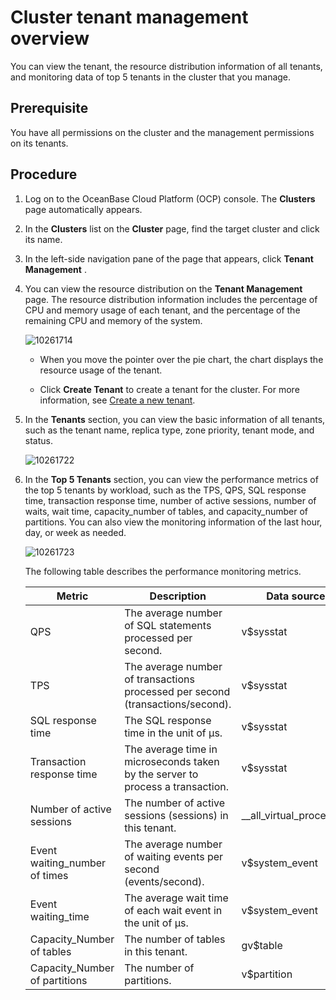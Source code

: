 Cluster tenant management overview
=======================================================

You can view the tenant, the resource distribution information of all tenants, and monitoring data of top 5 tenants in the cluster that you manage.

**Prerequisite**
-------------------------------------

You have all permissions on the cluster and the management permissions on its tenants.

**Procedure**
----------------------------------

1. Log on to the OceanBase Cloud Platform (OCP) console. The **Clusters** page automatically appears.

2. In the **Clusters** list on the **Cluster** page, find the target cluster and click its name.

3. In the left-side navigation pane of the page that appears, click **Tenant Management** .

4. You can view the resource distribution on the **Tenant Management** page. The resource distribution information includes the percentage of CPU and memory usage of each tenant, and the percentage of the remaining CPU and memory of the system.

   ![10261714](https://help-static-aliyun-doc.aliyuncs.com/assets/img/en-US/2825667361/p344188.png)

   * When you move the pointer over the pie chart, the chart displays the resource usage of the tenant.

   * Click **Create Tenant** to create a tenant for the cluster. For more information, see [Create a new tenant](../500.manage-tenants/200.basic-tenant-operations/100.userguide-create-a-tenant.md).

5. In the **Tenants** section, you can view the basic information of all tenants, such as the tenant name, replica type, zone priority, tenant mode, and status.

   ![10261722](https://help-static-aliyun-doc.aliyuncs.com/assets/img/en-US/2825667361/p344196.png)

6. In the **Top 5 Tenants** section, you can view the performance metrics of the top 5 tenants by workload, such as the TPS, QPS, SQL response time, transaction response time, number of active sessions, number of waits, wait time, capacity_number of tables, and capacity_number of partitions. You can also view the monitoring information of the last hour, day, or week as needed.

   ![10261723](https://help-static-aliyun-doc.aliyuncs.com/assets/img/en-US/2825667361/p344198.png)

   The following table describes the performance monitoring metrics.

   |            Metric             |                                  Description                                   |        Data source        |
   |-------------------------------|--------------------------------------------------------------------------------|---------------------------|
   | QPS                           | The average number of SQL statements processed per second.                     | v$sysstat                 |
   | TPS                           | The average number of transactions processed per second (transactions/second). | v$sysstat                 |
   | SQL response time             | The SQL response time in the unit of µs.                                       | v$sysstat                 |
   | Transaction response time     | The average time in microseconds taken by the server to process a transaction. | v$sysstat                 |
   | Number of active sessions     | The number of active sessions (sessions) in this tenant.                       | __all_virtual_processlist |
   | Event waiting_number of times | The average number of waiting events per second (events/second).               | v$system_event            |
   | Event waiting_time            | The average wait time of each wait event in the unit of μs.                    | v$system_event            |
   | Capacity_Number of tables     | The number of tables in this tenant.                                           | gv$table                  |
   | Capacity_Number of partitions | The number of partitions.                                                      | v$partition               |
